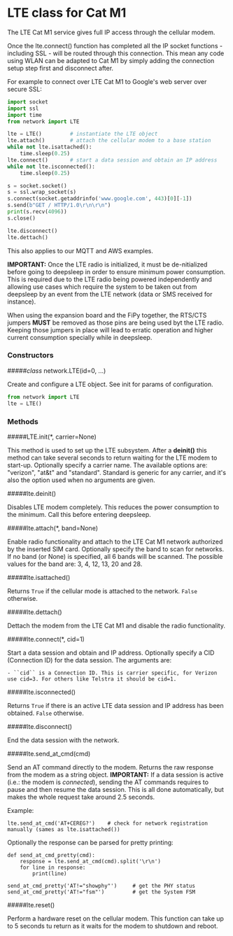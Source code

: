 # LTE class for Cat M1 

The LTE Cat M1 service gives full IP access through the cellular modem.

Once the lte.connect() function has completed all the IP socket functions - including SSL - will be routed through this connection. This mean any code using WLAN can be adapted to Cat M1 by simply adding the connection setup step first and disconnect after.

For example to connect over LTE Cat M1 to Google's web server over secure SSL:

```python
import socket
import ssl
import time
from network import LTE

lte = LTE()         # instantiate the LTE object
lte.attach()        # attach the cellular modem to a base station
while not lte.isattached():
    time.sleep(0.25)
lte.connect()       # start a data session and obtain an IP address
while not lte.isconnected():
    time.sleep(0.25)

s = socket.socket()
s = ssl.wrap_socket(s)
s.connect(socket.getaddrinfo('www.google.com', 443)[0][-1])
s.send(b"GET / HTTP/1.0\r\n\r\n")
print(s.recv(4096))
s.close()

lte.disconnect()
lte.dettach()
```

This also applies to our MQTT and AWS examples.


**IMPORTANT:** Once the LTE radio is initialized, it must be de-nitialized before going to deepsleep in order to ensure
minimum power consumption. This is required due to the LTE radio being powered independently and allowing use cases which require the system to be taken out from deepsleep by an event from the LTE network (data or SMS received for instance).

When using the expansion board and the FiPy together, the RTS/CTS jumpers **MUST** be removed as those pins are being used byt the LTE radio. Keeping those jumpers in place will lead to erratic operation and higher current consumption specially while in deepsleep.


### Constructors

#####<class><i>class</i> network.LTE(id=0, ...)</class>

Create and configure a LTE object. See init for params of configuration.

```python
from network import LTE
lte = LTE()
```

### Methods

#####<function>LTE.init(*, carrier=None)</function>

This method is used to set up the LTE subsystem. After a **deinit()** this method can take several seconds to return waiting for the LTE modem to start-up. Optionally specify a carrier name. The available options are: "verizon", "at&t" and "standard". Standard is generic for any carrier, and it's also the option used when no arguments are given.

#####<function>lte.deinit()</function>

Disables LTE modem completely. This reduces the power consumption to the minimum. Call this before
entering deepsleep.

#####<function>lte.attach(*, band=None)</function>

Enable radio functionality and attach to the LTE Cat M1 network authorized by the inserted SIM card. Optionally specify the band to scan for networks. If no band (or None) is specified, all 6 bands will be scanned. The possible values for the band are: 3, 4, 12, 13, 20 and 28.

#####<function>lte.isattached()</function>

Returns ``True`` if the cellular mode is attached to the network. ``False`` otherwise.

#####<function>lte.dettach()</function>

Dettach the modem from the LTE Cat M1 and disable the radio functionality.

#####<function>lte.connect(*, cid=1)</function>

Start a data session and obtain and IP address. Optionally specify a CID (Connection ID) for the data session.
The arguments are:

    - ``cid`` is a Connection ID. This is carrier specific, for Verizon use cid=3. For others like Telstra it should be cid=1.

#####<function>lte.isconnected()</function>

Returns ``True`` if there is an active LTE data session and IP address has been obtained. ``False`` otherwise.

#####<function>lte.disconnect()</function>

End the data session with the network.

#####<function>lte.send_at_cmd(cmd)</function>

Send an AT command directly to the modem. Returns the raw response from the modem as a string object. **IMPORTANT:** If a data session is active (i.e.: the modem is *connected*), sending the AT commands requires to pause and then resume the data session. This is all done automatically, but makes the whole request take around 2.5 seconds.

Example:

```
lte.send_at_cmd('AT+CEREG?')    # check for network registration manually (sames as lte.isattached())
```

Optionally the response can be parsed for pretty printing:

```
def send_at_cmd_pretty(cmd):
    response = lte.send_at_cmd(cmd).split('\r\n')
    for line in response:
        print(line)

send_at_cmd_pretty('AT!="showphy"')     # get the PHY status
send_at_cmd_pretty('AT!="fsm"')         # get the System FSM
```

#####<function>lte.reset()</function>

Perform a hardware reset on the cellular modem. This function can take up to 5 seconds tu return as it waits for the modem to shutdown and reboot.
